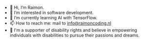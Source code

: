 - 👋 Hi, I’m Raimon.
- 👀 I’m interested in software development.
- 🌱 I’m currently learning AI with TensorFlow.
- 📫 How to reach me: mail to info@raimoncoding.nl
- 💪 I'm a supporter of disability rights and believe in empowering individuals with disabilities to pursue their passions and dreams.

<!---
raimoncoding/raimoncoding is a ✨ special ✨ repository because its `README.md` (this file) appears on your GitHub profile.
You can click the Preview link to take a look at your changes.
--->
